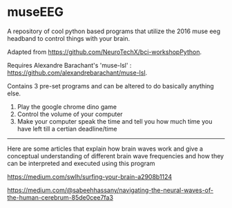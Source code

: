 # museEEG
A repository of cool python based programs that utilize the 2016 muse eeg headband to control things with your brain. 


Adapted from https://github.com/NeuroTechX/bci-workshopPython. 

Requires Alexandre Barachant's 'muse-lsl' : https://github.com/alexandrebarachant/muse-lsl.



Contains 3 pre-set programs and can be altered to do basically anything else.

1. Play the google chrome dino game
2. Control the volume of your computer
3. Make your computer speak the time and tell you how much time you have left till a certian deadline/time

---

Here are some articles that explain how brain waves work and give a conceptual understanding of different brain wave frequencies and how they can be interpreted and executed using this program


https://medium.com/swlh/surfing-your-brain-a2908b1124

https://medium.com/@sabeehhassany/navigating-the-neural-waves-of-the-human-cerebrum-85de0cee7fa3
